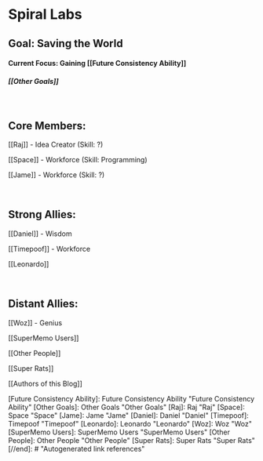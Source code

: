 # Spiral Labs


## Goal: Saving the World

#### Current Focus: Gaining [[Future Consistency Ability]]
##### [[Other Goals]]

<br>

## Core Members:

[[Raj]] - Idea Creator   (Skill: ?)

[[Space]] - Workforce  (Skill: Programming)

[[Jame]] - Workforce	(Skill: ?)

<br>

## Strong Allies:

[[Daniel]] - Wisdom 

[[Timepoof]] - Workforce 

[[Leonardo]]

<br>

## Distant Allies: 

[[Woz]] - Genius 

[[SuperMemo Users]]

[[Other People]]

[[Super Rats]]


[[Authors of this Blog]]




[//begin]: # "Autogenerated link references for markdown compatibility"
[Future Consistency Ability]: Future Consistency Ability "Future Consistency Ability"
[Other Goals]: Other Goals "Other Goals"
[Raj]: Raj "Raj"
[Space]: Space "Space"
[Jame]: Jame "Jame"
[Daniel]: Daniel "Daniel"
[Timepoof]: Timepoof "Timepoof"
[Leonardo]: Leonardo "Leonardo"
[Woz]: Woz "Woz"
[SuperMemo Users]: SuperMemo Users "SuperMemo Users"
[Other People]: Other People "Other People"
[Super Rats]: Super Rats "Super Rats"
[//end]: # "Autogenerated link references"